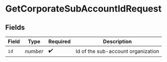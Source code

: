 # GetCorporateSubAccountIdRequest


## Fields

| Field                              | Type                               | Required                           | Description                        |
| ---------------------------------- | ---------------------------------- | ---------------------------------- | ---------------------------------- |
| `id`                               | *number*                           | :heavy_check_mark:                 | Id of the sub-account organization |